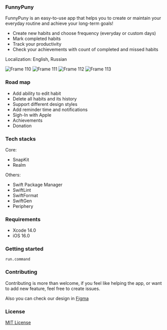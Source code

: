 ### FunnyPuny

FunnyPuny is an easy-to-use app that helps you to create or maintain your everyday routine and achieve your long-term goals!
- Create new habits and choose frequency (everyday or custom days)
- Mark completed habits
- Track your productivity 
- Check your achievements with count of completed and missed habits 

Localization: English, Russian 

![Frame 110](https://user-images.githubusercontent.com/104151157/208861154-9101b9ee-1c06-4c56-9785-ada5a4fc6242.jpg)
![Frame 111](https://user-images.githubusercontent.com/104151157/208861162-1ea1169e-a96e-41be-af90-9b20fc01ebdf.jpg)
![Frame 112](https://user-images.githubusercontent.com/104151157/208861164-2f9476eb-5c95-46c3-9535-f7f52f2a31d4.jpg)
![Frame 113](https://user-images.githubusercontent.com/104151157/208861167-acf340a6-feff-4e44-993d-103df1ffe04f.jpg)

### Road map

 - Add ability to edit habit 
 - Delete all habits and its history
 - Support different design styles
 - Add reminder time and notifications
 - Sigh-In with Apple
 - Achievements
 - Donation
 
### Tech stacks

Core:
-   SnapKit
-   Realm

Others:
-   Swift Package Manager
-   SwiftLint
-   SwiftFormat
-   SwiftGen
-   Periphery

### Requirements

-   Xcode 14.0
-   iOS 16.0

### Getting started

```run.command```

### Contributing

Contributing is more than welcome, if you feel like helping the app, or want to add new feature, feel free to create issues.

Also you can check our design in [Figma](https://www.figma.com/file/MQywa4zTs38WoIXbEYfn8P/FunnyPuny?node-id=0%3A1&t=GDlCW2aRT9UTEphs-1)

### License

[MIT License](https://github.com/FunnyPuny/iOS-App/blob/main/LICENSE)
